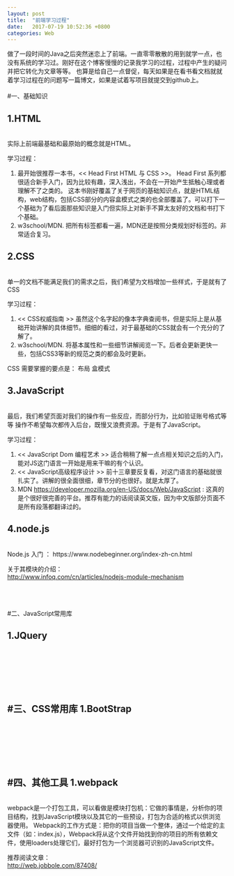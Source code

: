 ```yaml
---
layout: post
title:  "前端学习过程"
date:   2017-07-19 10:52:36 +0800
categories: Web
---
```


做了一段时间的Java之后突然迷恋上了前端。一直零零散散的用到就学一点，也没有系统的学习过。刚好在这个博客慢慢的记录我学习的过程，过程中产生的疑问并把它转化为文章等等。
也算是给自己一点督促，每天如果是在看书看文档就就着学习过程在的问题写一篇博文，如果是试着写项目就提交到github上。
<br/><br/>
#一、基础知识

1.HTML  
-----   
<br/>
实际上前端最基础和最原始的概念就是HTML。

学习过程：

1. 最开始很推荐一本书，<< Head First HTML 与 CSS >>。 Head First 系列都很适合新手入门，因为比较有趣，深入浅出，不会在一开始产生抵触心理或者理解不了之类的。
这本书刚好覆盖了关于网页的基础知识点，就是HTML结构，web结构，包括CSS部分的内容盒模式之类的也全部覆盖了。可以打下一个基础为了看后面那些知识是入门但实际上对新手不算太友好的文档和书打下个基础。  
2. w3school/MDN. 把所有标签都看一遍，MDN还是按照分类规划好标签的。非常适合复习。


2.CSS  
-------  
 <br/> 
单一的文档不能满足我们的需求之后，我们希望为文档增加一些样式，于是就有了CSS

学习过程：  

1. << CSS权威指南 >> 虽然这个名字起的像本字典查阅书，但是实际上是从基础开始讲解的具体细节。细细的看过，对于最基础的CSS就会有一个充分的了解了。  
2. w3school/MDN. 将基本属性和一些细节讲解阅览一下。后者会更新更快一些，包括CSS3等新的规范之类的都会及时更新。

CSS 需要掌握的要点是：
布局 盒模式 

3.JavaScript  
----
<br/>
最后，我们希望页面对我们的操作有一些反应，而部分行为，比如验证账号格式等等 操作不希望每次都传入后台，既慢又浪费资源。于是有了JavaScript。

学习过程：

1. << JavaScript Dom 编程艺术 >> 适合稍稍了解一点点相关知识之后的入门，能对JS这门语言一开始是用来干嘛的有个认识。  
2. << JavaScript高级程序设计 >> 前十三章要反复看，对这门语言的基础就很扎实了。讲解的很全面很细，章节分的也很好。就是太厚了。  
3. MDN  https://developer.mozilla.org/en-US/docs/Web/JavaScript : 这真的是个很好很完善的平台。推荐有能力的话阅读英文版，因为中文版部分页面不是所有段落都翻译过的。

4.node.js  
--------
<br/>
Node.js 入门 ：  
https://www.nodebeginner.org/index-zh-cn.html

关于其模块的介绍：  
http://www.infoq.com/cn/articles/nodejs-module-mechanism

<br/><br/><br/>
#二、JavaScript常用库

1.JQuery  
--------
<br/>

<br/><br/><br/>
#三、CSS常用库 
1.BootStrap  
--------
<br/>

<br/><br/><br/>
#四、其他工具
1.webpack  
---------
<br/>
webpack是一个打包工具，可以看做是模块打包机：它做的事情是，分析你的项目结构，找到JavaScript模块以及其它的一些预设，打包为合适的格式以供浏览器使用。  
Webpack的工作方式是：把你的项目当做一个整体，通过一个给定的主文件（如：index.js），Webpack将从这个文件开始找到你的项目的所有依赖文件，使用loaders处理它们，最好打包为一个浏览器可识别的JavaScript文件。  

推荐阅读文章：  
http://web.jobbole.com/87408/
